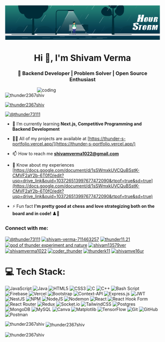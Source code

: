 ![logo](https://github.com/Thunder2367shiv/Thunder2367shiv/blob/main/54b6c068097599.5b50bca476b9b.gif)
<h1 align="center">Hi 👋, I'm Shivam Verma</h1>
<h3 align="center">🚀 Backend Developer | Problem Solver | Open Source Enthusiast</h3>

<img align="right" alt="coding" width="400" src="https://miro.medium.com/v2/resize:fit:1358/0*MLqvFzwwZFAuOgup.gif">

<p align="left"> <img src="https://komarev.com/ghpvc/?username=thunder2367shiv&label=Profile%20views&color=0e75b6&style=flat" alt="thunder2367shiv" /> </p>

<p align="left"> <a href="https://github.com/ryo-ma/github-profile-trophy"><img src="https://github-profile-trophy.vercel.app/?username=thunder2367shiv" alt="thunder2367shiv" /></a> </p>

<p align="left"> <a href="https://twitter.com/@thunder73111" target="blank"><img src="https://img.shields.io/twitter/follow/@thunder73111?logo=twitter&style=for-the-badge" alt="@thunder73111" /></a> </p>

- 🌱 I’m currently learning **Next.js, Competitive Programming and Backend Development**

- 👨‍💻 All of my projects are available at [https://thunder-s-portfolio.vercel.app/](https://thunder-s-portfolio.vercel.app/)

- 📫 How to reach me **shivamverma1022@gmail.com**

- 📄 Know about my experiences [https://docs.google.com/document/d/1sSWmxkUVCQuBSstK-CMVF2aY2b-6T0fO/edit?usp=drive_link&ouid=103726513997677472090&rtpof=true&sd=true](https://docs.google.com/document/d/1sSWmxkUVCQuBSstK-CMVF2aY2b-6T0fO/edit?usp=drive_link&ouid=103726513997677472090&rtpof=true&sd=true)

- ⚡ Fun fact **I'm pretty good at chess and love strategizing both on the board and in code! ♟️🚀**

<h3 align="left">Connect with me:</h3>
<p align="left">
<a href="https://twitter.com/@thunder73111" target="blank"><img align="center" src="https://raw.githubusercontent.com/rahuldkjain/github-profile-readme-generator/master/src/images/icons/Social/twitter.svg" alt="@thunder73111" height="30" width="40" /></a>
<a href="https://linkedin.com/in/shivam-verma-711463257" target="blank"><img align="center" src="https://raw.githubusercontent.com/rahuldkjain/github-profile-readme-generator/master/src/images/icons/Social/linked-in-alt.svg" alt="shivam-verma-711463257" height="30" width="40" /></a>
<a href="https://instagram.com/thunder11.21" target="blank"><img align="center" src="https://raw.githubusercontent.com/rahuldkjain/github-profile-readme-generator/master/src/images/icons/Social/instagram.svg" alt="thunder11.21" height="30" width="40" /></a>
<a href="https://www.youtube.com/c/god of thunder experiment and nature" target="blank"><img align="center" src="https://raw.githubusercontent.com/rahuldkjain/github-profile-readme-generator/master/src/images/icons/Social/youtube.svg" alt="god of thunder experiment and nature" height="30" width="40" /></a>
<a href="https://www.codechef.com/users/shivam13579ver" target="blank"><img align="center" src="https://cdn.jsdelivr.net/npm/simple-icons@3.1.0/icons/codechef.svg" alt="shivam13579ver" height="30" width="40" /></a>
<a href="https://www.hackerrank.com/shivamverma1022" target="blank"><img align="center" src="https://raw.githubusercontent.com/rahuldkjain/github-profile-readme-generator/master/src/images/icons/Social/hackerrank.svg" alt="shivamverma1022" height="30" width="40" /></a>
<a href="https://codeforces.com/profile/coder_thunder" target="blank"><img align="center" src="https://raw.githubusercontent.com/rahuldkjain/github-profile-readme-generator/master/src/images/icons/Social/codeforces.svg" alt="coder_thunder" height="30" width="40" /></a>
<a href="https://www.leetcode.com/thunderk11" target="blank"><img align="center" src="https://raw.githubusercontent.com/rahuldkjain/github-profile-readme-generator/master/src/images/icons/Social/leet-code.svg" alt="thunderk11" height="30" width="40" /></a>
<a href="https://auth.geeksforgeeks.org/user/shivamve16ur" target="blank"><img align="center" src="https://raw.githubusercontent.com/rahuldkjain/github-profile-readme-generator/master/src/images/icons/Social/geeks-for-geeks.svg" alt="shivamve16ur" height="30" width="40" /></a>
</p>

# 💻 Tech Stack:
![JavaScript](https://img.shields.io/badge/javascript-%23323330.svg?style=for-the-badge&logo=javascript&logoColor=%23F7DF1E) ![Java](https://img.shields.io/badge/java-%23ED8B00.svg?style=for-the-badge&logo=openjdk&logoColor=white) ![HTML5](https://img.shields.io/badge/html5-%23E34F26.svg?style=for-the-badge&logo=html5&logoColor=white) ![CSS3](https://img.shields.io/badge/css3-%231572B6.svg?style=for-the-badge&logo=css3&logoColor=white) ![C](https://img.shields.io/badge/c-%2300599C.svg?style=for-the-badge&logo=c&logoColor=white) ![C++](https://img.shields.io/badge/c++-%2300599C.svg?style=for-the-badge&logo=c%2B%2B&logoColor=white) ![Bash Script](https://img.shields.io/badge/bash_script-%23121011.svg?style=for-the-badge&logo=gnu-bash&logoColor=white) ![Firebase](https://img.shields.io/badge/firebase-%23039BE5.svg?style=for-the-badge&logo=firebase) ![Vercel](https://img.shields.io/badge/vercel-%23000000.svg?style=for-the-badge&logo=vercel&logoColor=white) ![Bootstrap](https://img.shields.io/badge/bootstrap-%238511FA.svg?style=for-the-badge&logo=bootstrap&logoColor=white) ![Context-API](https://img.shields.io/badge/Context--Api-000000?style=for-the-badge&logo=react) ![Express.js](https://img.shields.io/badge/express.js-%23404d59.svg?style=for-the-badge&logo=express&logoColor=%2361DAFB) ![JWT](https://img.shields.io/badge/JWT-black?style=for-the-badge&logo=JSON%20web%20tokens) ![NestJS](https://img.shields.io/badge/nestjs-%23E0234E.svg?style=for-the-badge&logo=nestjs&logoColor=white) ![NPM](https://img.shields.io/badge/NPM-%23CB3837.svg?style=for-the-badge&logo=npm&logoColor=white) ![NodeJS](https://img.shields.io/badge/node.js-6DA55F?style=for-the-badge&logo=node.js&logoColor=white) ![Nodemon](https://img.shields.io/badge/NODEMON-%23323330.svg?style=for-the-badge&logo=nodemon&logoColor=%BBDEAD) ![React](https://img.shields.io/badge/react-%2320232a.svg?style=for-the-badge&logo=react&logoColor=%2361DAFB) ![React Hook Form](https://img.shields.io/badge/React%20Hook%20Form-%23EC5990.svg?style=for-the-badge&logo=reacthookform&logoColor=white) ![React Router](https://img.shields.io/badge/React_Router-CA4245?style=for-the-badge&logo=react-router&logoColor=white) ![Redux](https://img.shields.io/badge/redux-%23593d88.svg?style=for-the-badge&logo=redux&logoColor=white) ![Socket.io](https://img.shields.io/badge/Socket.io-black?style=for-the-badge&logo=socket.io&badgeColor=010101) ![TailwindCSS](https://img.shields.io/badge/tailwindcss-%2338B2AC.svg?style=for-the-badge&logo=tailwind-css&logoColor=white) ![Postgres](https://img.shields.io/badge/postgres-%23316192.svg?style=for-the-badge&logo=postgresql&logoColor=white) ![MongoDB](https://img.shields.io/badge/MongoDB-%234ea94b.svg?style=for-the-badge&logo=mongodb&logoColor=white) ![MySQL](https://img.shields.io/badge/mysql-4479A1.svg?style=for-the-badge&logo=mysql&logoColor=white) ![Canva](https://img.shields.io/badge/Canva-%2300C4CC.svg?style=for-the-badge&logo=Canva&logoColor=white) ![Matplotlib](https://img.shields.io/badge/Matplotlib-%23ffffff.svg?style=for-the-badge&logo=Matplotlib&logoColor=black) ![TensorFlow](https://img.shields.io/badge/TensorFlow-%23FF6F00.svg?style=for-the-badge&logo=TensorFlow&logoColor=white) ![Git](https://img.shields.io/badge/git-%23F05033.svg?style=for-the-badge&logo=git&logoColor=white) ![GitHub](https://img.shields.io/badge/github-%23121011.svg?style=for-the-badge&logo=github&logoColor=white) ![Postman](https://img.shields.io/badge/Postman-FF6C37?style=for-the-badge&logo=postman&logoColor=white)

<p><img align="left" src="https://github-readme-stats.vercel.app/api/top-langs?username=thunder2367shiv&show_icons=true&locale=en&layout=compact" alt="thunder2367shiv" /></p>

<p>&nbsp;<img align="center" src="https://github-readme-stats.vercel.app/api?username=thunder2367shiv&show_icons=true&locale=en" alt="thunder2367shiv" /></p>

<p><img align="center" src="https://github-readme-streak-stats.herokuapp.com/?user=thunder2367shiv&" alt="thunder2367shiv" /></p>
